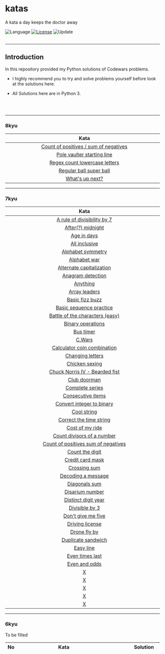 # katas
A kata a day keeps the doctor away

![Language](https://img.shields.io/badge/language-Python-blue.svg)&nbsp;[![License](https://img.shields.io/badge/license-MIT-green.svg)](./LICENSE)&nbsp;![Update](https://img.shields.io/badge/update-Daily-brightgreen.svg)&nbsp;
<br><br>

---

## Introduction 

In this repository provided my Python solutions of Codewars problems. 

- I highly recommend you to try and solve problems yourself before look at the solutions here.

- All Solutions here are in Python 3.


<br><br>

---

### 8kyu

|<div style="width:500px">Kata</div>|<div style="width:1000px">Notes</div>|<div style="width:200px">Solution</div>|
| :---: | --- | --- |
|[Count of positives / sum of negatives](https://www.codewars.com/kata/576bb71bbbcf0951d5000044)|Arrays, list comprehension|[Link](/8kyu/8kyu%20-%20Count%20of%20positives%20sum%20of%20negatives.md)
|[Pole vaulter starting line](https://www.codewars.com/kata/5786f8404c4709148f0006bf)|Math, logic|[Link](/8kyu/8kyu%20-%20Pole%20vaulter%20starting%20line.md)
|[Regex count lowercase letters](https://www.codewars.com/kata/56a946cd7bd95ccab2000055)|Regex, find all patterns|[Link](/8kyu/8kyu%20-%20Count%20of%20positives%20sum%20of%20negatives.md)
|[Regular ball super ball](https://www.codewars.com/kata/53f0f358b9cb376eca001079)|Classes, OOP|[Link](/8kyu/8kyu%20-%20Regular%20ball%20super%20ball.md)
|[What's up next?](https://www.codewars.com/kata/542ebbdb494db239f8000046)|Iterables, generators|[Link](8kyu/8kyu%20-%20What's%20up%20next.md)


---


### 7kyu 

|<div style="width:500px">Kata</div>|<div style="width:1000px">Notes</div>|<div style="width:200px">Solution</div>|
| :---: | --- | --- |
|[A rule of divisibility by 7](https://www.codewars.com/kata/55e6f5e58f7817808e00002e)|While loops, divmod|[Link](/7kyu/7kyu%20-%20A%20rule%20of%20divisibility%20by%207.md)
|[After(?) midnight](https://www.codewars.com/kata/56fac4cfda8ca6ec0f001746)|Dates and times, formatting|[Link](/7kyu/7kyu%20-%20After%20midnight.md)
|[Age in days](https://www.codewars.com/kata/5803753aab6c2099e600000e)|Dates and times|[Link](/7kyu/7kyu%20-%20Age%20in%20days.md)
|[All inclusive](https://www.codewars.com/kata/5700c9acc1555755be00027e)|Conditionals - all True, string rotations|[Link](/7kyu/7kyu%20-%20All%20inclusive.md)
|[Alphabet symmetry](https://www.codewars.com/kata/59d9ff9f7905dfeed50000b0)|Nested list comprehensions, enumeration|[Link](/7kyu/7kyu%20-%20Alphabet%20symmetry.md)
|[Alphabet war](https://www.codewars.com/kata/59377c53e66267c8f6000027)|Key-values, conditionals, strings|[Link](/7kyu/7kyu%20-%20Alphabet%20war.md)
|[Alternate capitalization](https://www.codewars.com/kata/59cfc000aeb2844d16000075)|Strings, list comprehension|[Link](/7kyu/7kyu%20-%20Alternate%20capitalization.md)
|[Anagram detection](https://www.codewars.com/kata/529eef7a9194e0cbc1000255)|Sets, anagram checking|[Link](/7kyu/7kyu%20-%20Anagram%20detection.md)
|[Anything](https://www.codewars.com/kata/557d9e4d155e2dbf050000aa)|Classes, dunder methods|[Link](/7kyu/7kyu%20-%20Anything.md)
|[Array leaders](https://www.codewars.com/kata/5a651865fd56cb55760000e0)|Arrays, all comparisons|[Link](/7kyu/7kyu%20-%20Array%20leaders.md)
|[Basic fizz buzz](https://www.codewars.com/kata/5300901726d12b80e8000498)|Conditionals, fizzbuzz|[Link](/7kyu/7kyu%20-%20Basic%20fizz%20buzz.md)
|[Basic sequence practice](https://www.codewars.com/kata/5436f26c4e3d6c40e5000282/train/python)|Accumulate, range, step|[Link](/7kyu/7kyu%20-%20Basic%20sequence%20practice.md)
|[Battle of the characters (easy)](https://www.codewars.com/kata/595519279be6c575b5000016)|Enumeration, dictionaries, conditionals, strings|[Link](/7kyu/7kyu%20-%20Battle%20of%20the%20characters%20(easy).md)
|[Binary operations](https://www.codewars.com/kata/560e80734267381a270000a2)|Binary, bits, indexing|[Link](/7kyu/7kyu%20-%20Binary%20operations.md)
|[Bus timer](https://www.codewars.com/kata/5736378e3f3dfd5a820000cb)|Time formatting, conditionals|[Link](/7kyu/7kyu%20-%20Bus%20timer.md)
|[C.Wars](https://www.codewars.com/kata/55968ab32cf633c3f8000008)|String manipulation|[Link](/7kyu/7kyu%20-%20C.Wars.md)
|[Calculator coin combination](https://www.codewars.com/kata/564d0490e96393fc5c000029)|Divmod, integers|[Link](/7kyu/7kyu%20-%20Calculator%20coin%20combination.md)
|[Changing letters](https://www.codewars.com/kata/5831c204a31721e2ae000294)|Strings, list comprehension|[Link](/7kyu/7kyu%20-%20Changing%20letters.md)
|[Chicken sexing](https://www.codewars.com/kata/57ed40e3bd793e9c92000fcb)|List comprehension|[Link](/7kyu/7kyu%20-%20Chicken%20sexing.md)
|[Chuck Norris IV - Bearded fist](https://www.codewars.com/kata/57066708cb7293901a0013a1)|Chaining iterables, mapping|[Link](/7kyu/7kyu%20-%20Chuck%20Norris%20IV%20-%20Bearded%20fist.md)
|[Club doorman](https://www.codewars.com/kata/5c563cb78dac1951c2d60f01)|Searching strings, regex, indexing|[Link](/7kyu/7kyu%20-%20Club%20doorman.md)
|[Complete series](https://www.codewars.com/kata/580a4001d6df740d61000301)|Completing arrays, sets|[Link](/7kyu/7kyu%20-%20Complete%20series.md)
|[Consecutive items](https://www.codewars.com/kata/5f6d533e1475f30001e47514/solutions/python)|Arrays, any, zipping|[Link](/7kyu/7kyu%20-%20Consecutive%20items.md)
|[Convert integer to binary](https://www.codewars.com/kata/55606aeebf1f0305f900006f)|Binary two's complement|[Link](/7kyu/7kyu%20-%20Convert%20integer%20to%20binary.md)
|[Cool string](https://www.codewars.com/kata/590fd3220f05b4f1ad00007c)|Fundamentals, strings|[Link](/7kyu/7kyu%20-%20Cool%20string.md)
|[Correct the time string](https://www.codewars.com/kata/57873ab5e55533a2890000c7)|Regex, formatting, time|[Link](/7kyu/7kyu%20-%20Correct%20the%20time%20string.md)
|[Cost of my ride](https://www.codewars.com/kata/586430a5b3a675296a000395)|Formatting, conditionals|[Link](/7kyu/7kyu%20-%20Cost%20of%20my%20ride.md)
|[Count divisors of a number](https://www.codewars.com/kata/542c0f198e077084c0000c2e)|Divisors, math|[Link](/7kyu/7kyu%20-%20Count%20divisors%20of%20a%20number.md)
|[Count of positives sum of negatives](https://www.codewars.com/kata/576bb71bbbcf0951d5000044)|Arrays, list comprehension|[Link](/7kyu/7kyu%20-%20Count%20of%20positives%20sum%20of%20negatives.md)
|[Count the digit](https://www.codewars.com/kata/566fc12495810954b1000030)|Mapping, strings|[Link](/7kyu/7kyu%20-%20Count%20the%20digit.md)
|[Credit card mask](https://www.codewars.com/kata/5412509bd436bd33920011bc)|Fundamentals, strings|[Link](/7kyu/7kyu%20-%20Credit%20card%20mask.md)
|[Crossing sum](https://www.codewars.com/kata/5889ab4928c08c08da00009b)|Sets, matrices|[Link](/7kyu/7kyu%20-%20Crossing%20sum.md)
|[Decoding a message](https://www.codewars.com/kata/565b9d6f8139573819000056)|Translating strings|[Link](/7kyu/7kyu%20-%20Decoding%20a%20message.md)
|[Diagonals sum](https://www.codewars.com/kata/5592fc599a7f40adac0000a8)|Matrices, arrays|[Link](/7kyu/7kyu%20-%20Diagonals%20sum.md)
|[Disarium number](https://www.codewars.com/kata/5a53a17bfd56cb9c14000003)|Fundamentals|[Link](/7kyu/7kyu%20-%20Disarium%20Number.md)
|[Distinct digit year](https://www.codewars.com/kata/58aa68605aab54a26c0001a6)|Sets, while-loops|[Link](/7kyu/7kyu%20-%20Distinct%20digit%20year.md)
|[Divisible by 3](https://www.codewars.com/kata/59f7fc109f0e86d705000043)|Math, remainders, while-loops|[Link](/7kyu/7kyu%20-%20Divisible%20by%203.md)
|[Don't give me five](https://www.codewars.com/kata/5813d19765d81c592200001a)|Generators, range|[Link](/7kyu/7kyu%20-%20Don't%20give%20me%20five.md)
|[Driving license](https://www.codewars.com/kata/586a1af1c66d18ad81000134)|Dates, strings, formatting|[Link](/7kyu/7kyu%20-%20Driving%20license.md)
|[Drone fly by](https://www.codewars.com/kata/58356a94f8358058f30004b5/train/python)|Strings, replacing|[Link](/7kyu/7kyu%20-%20Drone%20fly%20by.md)
|[Duplicate sandwich](https://www.codewars.com/kata/5f8a15c06dbd530016be0c19)|Enumeration, counting, array|[Link](/7kyu/7kyu%20-%20Duplicate%20sandwich.md)
|[Easy line](https://www.codewars.com/kata/56e7d40129035aed6c000632)|Binomial expansion|[Link](/7kyu/7kyu%20-%20Easy%20line.md)
|[Even times last](https://www.codewars.com/kata/5a1a9e5032b8b98477000004)|Arrays|[Link](/7kyu/7kyu%20-%20Even%20times%20last.md)
|[Even and odds]()|Hexadecimal, binary|[Link]()
|[X]()|[Link]()|
|[X]()|[Link]()|
|[X]()|[Link]()|
|[X]()|[Link]()|
|[X]()|[Link]()|



---


### 6kyu 

To be filled

|No|<div style="width:290px">Kata</div>|<div style="width:200px">Solution</div>|<div style="width:500px">Notes</div>|
| ---: | :---: | --- | --- |




